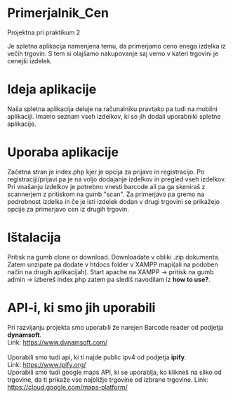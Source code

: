 # Primerjalnik_Cen
Projektna pri praktikum 2

Je spletna aplikacija namenjena temu, da primerjamo ceno enega izdelka iz večih trgovin. S tem si olajšamo nakupovanje saj vemo v kateri trgovini je cenejši izdelek.

# Ideja aplikacije
Naša spletna aplikacija deluje na računalniku pravtako pa tudi na mobilni aplikaciji. Imamo seznam vseh izdelkov, ki so jih dodali uporabniki spletne aplikacije.

# Uporaba aplikacije
Začetna stran je index.php kjer je opcija za prijavo in registracijo. Po registraciji/prijavi pa je na voljo dodajanje izdelkov in pregled vseh izdelkov. Pri vnašanju izdelkov je potrebno vnesti barcode ali pa ga skeniraš z scannerjem z pritiskom na gumb "scan". Za primerjavo pa gremo na podrobnost izdelka in če je isti izdelek dodan v drugi trgovini se prikažejo opcije za primerjavo cen iz drugih trgovin.

# Ištalacija
Pritisk na gumb clone or download. Downloadate v obliki .zip dokumenta. Zatem unzipate pa dodate v htdocs folder v XAMPP mapi(ali na podoben način na drugih aplikacijah). Start apache na XAMPP -> pritisk na gumb admin -> izbereš index.php zatem pa slediš navodilam iz <b>how to use?</b>.

# API-i, ki smo jih uporabili
Pri razvijanju projekta smo uporabili že narejen Barcode reader od podjetja <b>dynamsoft</b>.<br>
Link: https://www.dynamsoft.com/<br>
<br>
Uporabili smo tudi api, ki ti najde public ipv4 od podjetja <b>ipify</b>.
<br>
Link: https://www.ipify.org/
<br>
Uporabili smo tudi google maps API, ki se uporablja, ko klikneš na sliko od trgovine, da ti prikaže vse najbližje trgovine od izbrane trgovine.
Link: https://cloud.google.com/maps-platform/

